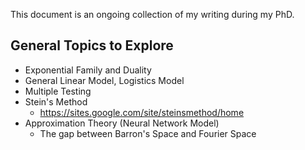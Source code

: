 This document is an ongoing collection of my writing during my PhD.

## General Topics to Explore

* Exponential Family and Duality
* General Linear Model, Logistics Model
* Multiple Testing
* Stein's Method
    * https://sites.google.com/site/steinsmethod/home
* Approximation Theory (Neural Network Model) 
    * The gap between Barron's Space and Fourier Space
